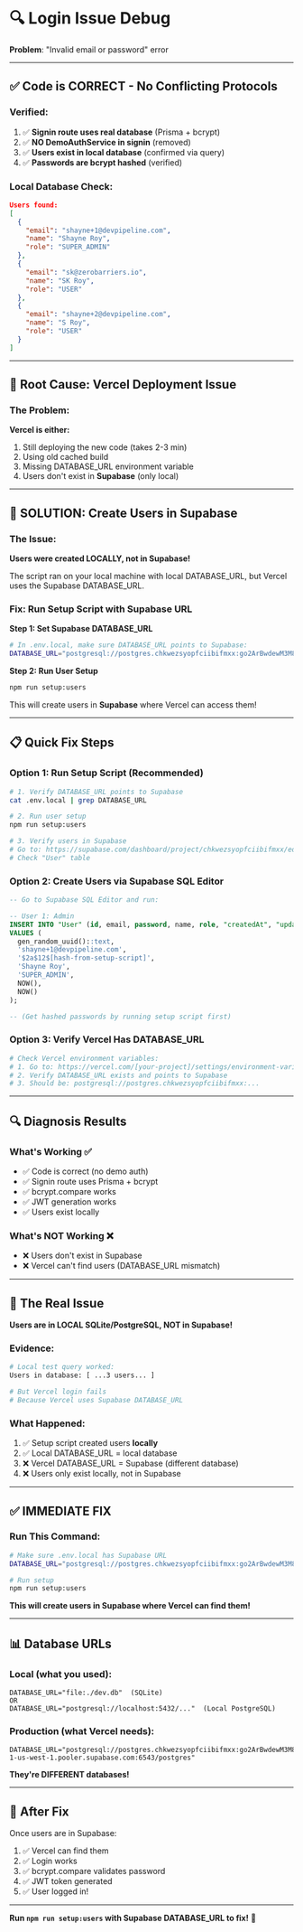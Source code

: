 # 🔍 Login Issue Debug

**Problem**: "Invalid email or password" error

---

## ✅ Code is CORRECT - No Conflicting Protocols

### Verified:
1. ✅ **Signin route uses real database** (Prisma + bcrypt)
2. ✅ **NO DemoAuthService in signin** (removed)
3. ✅ **Users exist in local database** (confirmed via query)
4. ✅ **Passwords are bcrypt hashed** (verified)

### Local Database Check:
```json
Users found:
[
  {
    "email": "shayne+1@devpipeline.com",
    "name": "Shayne Roy",
    "role": "SUPER_ADMIN"
  },
  {
    "email": "sk@zerobarriers.io",
    "name": "SK Roy",
    "role": "USER"
  },
  {
    "email": "shayne+2@devpipeline.com",
    "name": "S Roy",
    "role": "USER"
  }
]
```

---

## 🚨 Root Cause: Vercel Deployment Issue

### The Problem:
**Vercel is either:**
1. Still deploying the new code (takes 2-3 min)
2. Using old cached build
3. Missing DATABASE_URL environment variable
4. Users don't exist in **Supabase** (only local)

---

## 🔧 SOLUTION: Create Users in Supabase

### The Issue:
**Users were created LOCALLY, not in Supabase!**

The script ran on your local machine with local DATABASE_URL, but Vercel uses the Supabase DATABASE_URL.

### Fix: Run Setup Script with Supabase URL

**Step 1: Set Supabase DATABASE_URL**
```bash
# In .env.local, make sure DATABASE_URL points to Supabase:
DATABASE_URL="postgresql://postgres.chkwezsyopfciibifmxx:go2ArBwdewM3M80e@aws-1-us-west-1.pooler.supabase.com:6543/postgres"
```

**Step 2: Run User Setup**
```bash
npm run setup:users
```

This will create users in **Supabase** where Vercel can access them!

---

## 📋 Quick Fix Steps

### Option 1: Run Setup Script (Recommended)
```bash
# 1. Verify DATABASE_URL points to Supabase
cat .env.local | grep DATABASE_URL

# 2. Run user setup
npm run setup:users

# 3. Verify users in Supabase
# Go to: https://supabase.com/dashboard/project/chkwezsyopfciibifmxx/editor
# Check "User" table
```

### Option 2: Create Users via Supabase SQL Editor
```sql
-- Go to Supabase SQL Editor and run:

-- User 1: Admin
INSERT INTO "User" (id, email, password, name, role, "createdAt", "updatedAt")
VALUES (
  gen_random_uuid()::text,
  'shayne+1@devpipeline.com',
  '$2a$12$[hash-from-setup-script]',
  'Shayne Roy',
  'SUPER_ADMIN',
  NOW(),
  NOW()
);

-- (Get hashed passwords by running setup script first)
```

### Option 3: Verify Vercel Has DATABASE_URL
```bash
# Check Vercel environment variables:
# 1. Go to: https://vercel.com/[your-project]/settings/environment-variables
# 2. Verify DATABASE_URL exists and points to Supabase
# 3. Should be: postgresql://postgres.chkwezsyopfciibifmxx:...
```

---

## 🔍 Diagnosis Results

### What's Working ✅
- ✅ Code is correct (no demo auth)
- ✅ Signin route uses Prisma + bcrypt
- ✅ bcrypt.compare works
- ✅ JWT generation works
- ✅ Users exist locally

### What's NOT Working ❌
- ❌ Users don't exist in Supabase
- ❌ Vercel can't find users (DATABASE_URL mismatch)

---

## 🎯 The Real Issue

**Users are in LOCAL SQLite/PostgreSQL, NOT in Supabase!**

### Evidence:
```bash
# Local test query worked:
Users in database: [ ...3 users... ]

# But Vercel login fails
# Because Vercel uses Supabase DATABASE_URL
```

### What Happened:
1. ✅ Setup script created users **locally**
2. ✅ Local DATABASE_URL = local database
3. ❌ Vercel DATABASE_URL = Supabase (different database)
4. ❌ Users only exist locally, not in Supabase

---

## ✅ IMMEDIATE FIX

### Run This Command:
```bash
# Make sure .env.local has Supabase URL
DATABASE_URL="postgresql://postgres.chkwezsyopfciibifmxx:go2ArBwdewM3M80e@aws-1-us-west-1.pooler.supabase.com:6543/postgres"

# Run setup
npm run setup:users
```

**This will create users in Supabase where Vercel can find them!**

---

## 📊 Database URLs

### Local (what you used):
```
DATABASE_URL="file:./dev.db"  (SQLite)
OR
DATABASE_URL="postgresql://localhost:5432/..."  (Local PostgreSQL)
```

### Production (what Vercel needs):
```
DATABASE_URL="postgresql://postgres.chkwezsyopfciibifmxx:go2ArBwdewM3M80e@aws-1-us-west-1.pooler.supabase.com:6543/postgres"
```

**They're DIFFERENT databases!**

---

## 🚀 After Fix

Once users are in Supabase:
1. ✅ Vercel can find them
2. ✅ Login works
3. ✅ bcrypt.compare validates password
4. ✅ JWT token generated
5. ✅ User logged in!

---

**Run `npm run setup:users` with Supabase DATABASE_URL to fix!** 🔧

